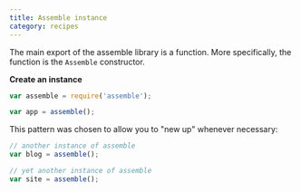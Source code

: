```yaml
---
title: Assemble instance
category: recipes
---
```


The main export of the assemble library is a function. More specifically, the function is the `Assemble` constructor.

**Create an instance**

```js
var assemble = require('assemble');

var app = assemble();
```

This pattern was chosen to allow you to "new up" whenever necessary:

```js
// another instance of assemble
var blog = assemble();

// yet another instance of assemble
var site = assemble();
```


